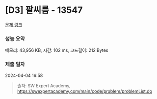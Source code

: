 # [D3] 팔씨름 - 13547 

[문제 링크](https://swexpertacademy.com/main/code/problem/problemDetail.do?contestProbId=AX6PP9G6p1sDFAS9) 

### 성능 요약

메모리: 43,956 KB, 시간: 102 ms, 코드길이: 212 Bytes

### 제출 일자

2024-04-04 16:58



> 출처: SW Expert Academy, https://swexpertacademy.com/main/code/problem/problemList.do